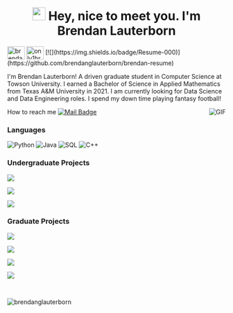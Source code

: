 <h1 align= "center"><img src="https://emojis.slackmojis.com/emojis/images/1531849430/4246/blob-sunglasses.gif?1531849430" width="30"/> Hey, nice to meet you. I'm Brendan Lauterborn</h1>

<p align="left">
<a href="https://linkedin.com/in/brendanlauterborn" target="blank"><img align="center" src="https://raw.githubusercontent.com/rahuldkjain/github-profile-readme-generator/master/src/images/icons/Social/linked-in-alt.svg" alt="brendanlauterborn" height="30" width="40" /></a>
<a href="https://instagram.com/only1brxn" target="blank"><img align="center" src="https://raw.githubusercontent.com/rahuldkjain/github-profile-readme-generator/master/src/images/icons/Social/instagram.svg" alt="only1brxn" height="30" width="40" /></a>
[![](https://img.shields.io/badge/Resume-000)](https://github.com/brendanglauterborn/brendan-resume)

</p>

I'm Brendan Lauterborn! A driven graduate student in Computer Science at Towson University. I earned a Bachelor of Science in Applied Mathematics from Texas A&M University in 2021.
I am currently looking for Data Science and Data Engineering roles. I spend my down time playing fantasy football!

How to reach me [![Mail Badge](https://img.shields.io/badge/-gmail-c14438?style=flat&logo=Gmail&logoColor=white&link=mailto:eryajf@163.com)](mailto:brendan.lauterborn@gmail.com)
<img align="right" alt="GIF" src="https://media.giphy.com/media/3ohzdKvLT1DxFxhZAI/giphy.gif" />

  ### Languages
  ![Python](https://img.shields.io/badge/-Python-000?&logo=Python)
  ![Java](https://img.shields.io/badge/-Java-000?&logo=Java&logoColor=007396)
  ![SQL](https://img.shields.io/badge/-SQL-000?&logo=mysql&logoColor=4479A1)
  ![C++](https://img.shields.io/badge/-C++-000?&logo=c%2b%2b&logoColor=00599C)

  ### Undergraduate Projects
  [![](https://img.shields.io/badge/-Car%20Dealership%20Manager-000)](https://github.com/brendanglauterborn/Car-Dealership-Manager.git)
  
  [![](https://img.shields.io/badge/Effect%20of%20Total%20Expenditures%20per%20Student%20on%20AP%20Exam%20Pass%20Rates-000)](https://github.com/brendanglauterborn/Effect-of-Total-Expenditures-per-Student-on-AP-Exam-Pass-Rates)

  [![](https://img.shields.io/badge/-Arrows%20Impossibility%20Theorem-000)](https://github.com/brendanglauterborn/Arrows-Impossiblity-Theorem)

  ### Graduate Projects
  [![](https://img.shields.io/badge/Real_Estate_Manager-000)](https://github.com/brendanglauterborn/real-estate-manager)
  
  [![](https://img.shields.io/badge/x86--64_Bootloader_Project-000)](https://github.com/curlyLasagna/COSC-519-Project)

  [![](https://img.shields.io/badge/COSC_650_UDP_Stop--and--Wait_Project-000)](https://github.com/brendanglauterborn/COSC-650-UDP-StopAndWait)

  [![](https://img.shields.io/badge/LLM_Load_Balancing_Paper-000)](https://github.com/brendanglauterborn/llm-load-balancing-paper)






<br>




<p align="left"> <img src="https://komarev.com/ghpvc/?username=brendanglauterborn&label=Profile%20views&color=0e75b6&style=flat" alt="brendanglauterborn" /> </p>

